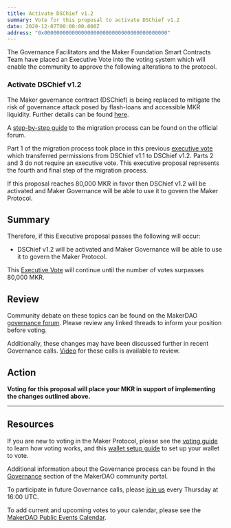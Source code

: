 ```yaml
---
title: Activate DSChief v1.2
summary: Vote for this proposal to activate DSChief v1.2
date: 2020-12-07T00:00:00.000Z
address: "0x0000000000000000000000000000000000000000"
---
```

The Governance Facilitators and the Maker Foundation Smart Contracts Team have placed an Executive Vote into the voting system which will enable the community to approve the following alterations to the protocol.

### Activate DSChief v1.2

The Maker governance contract (DSChief) is being replaced to mitigate the risk of governance attack posed by flash-loans and accessible MKR liquidity. Further details can be found [here](https://forum.makerdao.com/t/dschief-1-2-flash-loan-protection-for-maker-governance/5115).

A [step-by-step guide](https://forum.makerdao.com/t/dschief-v1-2-migration-steps/5412) to the migration process can be found on the official forum.

Part 1 of the migration process took place in this previous [executive vote](https://vote.makerdao.com/executive/migrate-to-dschief-v1-2?network=mainnet#proposal-detail) which transferred permissions from DSChief v1.1 to DSChief v1.2. Parts 2 and 3 do not require an executive vote. This executive proposal represents the fourth and final step of the migration process.

If this proposal reaches 80,000 MKR in favor then DSChief v1.2 will be activated and Maker Governance will be able to use it to govern the Maker Protocol. 

## Summary

Therefore, if this Executive proposal passes the following will occur:
- DSChief v1.2 will be activated and Maker Governance will be able to use it to govern the Maker Protocol.

This [Executive Vote](https://community-development.makerdao.com/en/learn/governance/on-chain-gov) will continue until the number of votes surpasses 80,000 MKR.

## Review

Community debate on these topics can be found on the MakerDAO [governance forum](https://forum.makerdao.com/). Please review any linked threads to inform your position before voting.

Additionally, these changes may have been discussed further in recent Governance calls. [Video](https://www.youtube.com/playlist?list=PLLzkWCj8ywWNq5-90-Id6VPSsrk4OWVan) for these calls is available to review.

## Action

**Voting for this proposal will place your MKR in support of implementing the changes outlined above.**

---

## Resources

If you are new to voting in the Maker Protocol, please see the [voting guide](https://community-development.makerdao.com/en/learn/governance/how-voting-works/) to learn how voting works, and this [wallet setup guide](https://community-development.makerdao.com/en/learn/governance/voting-setup/) to set up your wallet to vote.

Additional information about the Governance process can be found in the [Governance](https://community-development.makerdao.com/en/learn/governance) section of the MakerDAO community portal.

To participate in future Governance calls, please [join us](https://github.com/makerdao/community/tree/master/governance/governance-and-risk-meetings) every Thursday at 16:00 UTC.

To add current and upcoming votes to your calendar, please see the [MakerDAO Public Events Calendar](https://calendar.google.com/calendar/embed?src=makerdao.com_3efhm2ghipksegl009ktniomdk%40group.calendar.google.com&amp;ctz=UTC&amp;mode=week&amp;showCalendars=0&amp;showPrint=0).